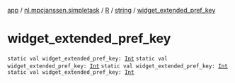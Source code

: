 [app](../../../index.md) / [nl.mpcjanssen.simpletask](../../index.md) / [R](../index.md) / [string](index.md) / [widget_extended_pref_key](.)

# widget_extended_pref_key

`static val widget_extended_pref_key: `[`Int`](https://kotlinlang.org/api/latest/jvm/stdlib/kotlin/-int/index.html)
`static val widget_extended_pref_key: `[`Int`](https://kotlinlang.org/api/latest/jvm/stdlib/kotlin/-int/index.html)
`static val widget_extended_pref_key: `[`Int`](https://kotlinlang.org/api/latest/jvm/stdlib/kotlin/-int/index.html)
`static val widget_extended_pref_key: `[`Int`](https://kotlinlang.org/api/latest/jvm/stdlib/kotlin/-int/index.html)